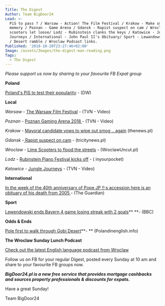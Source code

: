 ```yaml
---
Title: The Digest
Author: Team BigDoor24
Lead: >-
  PiS to pass ? / Warsaw - Action! The Film Festival / Krakow - Make smog a
  memory / Poznan - Game Arena / Gdansk - Rapist suspect on cam / Wroclaw- Lime
  scooters let loose/ Lodz - Rubinstein clanks the keys / Katowice - Jungle
  Journeys / International - John Paul II's Obituary/ Sport - Lewandowski sores
  / Desert ramble / Wroclaw Podcast links.
Published: '2018-10-20T23:27:46+02:00'
Image: /assets/Images/the-digest-man-reading.png
Tags:
  - The Digest
---
```

_Please support us now by sharing to your favourite FB Expat group_

<div class="sharethis-inline-share-buttons"></div>

**Poland**

[Poland's PiS to test their popularity](https://www.dw.com/en/polands-pis-nationalists-face-test-in-local-election-battles/a-45962091) - (DW)

**Local**

_Warsaw_ -  [The Warsaw Film Festival](https://www.tvn24.pl/tvn24-news-in-english,157,m/nearly-200-movies-from-60-countries-the-34th-warsaw-film-festival-is-on,876537.html) - (TVN - Video)

_Poznan_ -  [Poznan Gaming Arena 2018 ](https://www.tvn24.pl/tvn24-news-in-english,157,m/top-notch-games-and-computers-at-poznan-game-arena-2018,877421.html) - (TVN - Video)

_Krakow_ - [Mayoral candidate vows to wipe out smog .. again](http://thenews.pl/1/11/Artykul/387181,Mayoral-contender-vows-to-build-metro-wipe-out-smog-in-Poland%E2%80%99s-historic-Krakow) (thenews.pl)

_Gdansk_ -[ Rapist suspect on cam](https://tricitynews.pl/a-rapist-in-gdynia-new-developments-surveillance-footage-in-the-article/) - (tricitynews.pl)

_Wroclaw_ - [Lime Scooters to flood the streets](http://wroclawuncut.com/2018/10/17/lime-electric-scooter-wroclaw/) - (WroclawUncut.pl)

_Lodz_ -   [Rubinstein Piano Festival kicks off](https://www.inyourpocket.com/lodz/rubinstein-piano-festival_11111e) - ( inyourpocket)

_Katowice_ -  [Jungle Journeys](https://www.tvn24.pl/tvn24-news-in-english,157,m/green-tram-in-katowice-allows-passengers-to-travel-in-forest-like-atmosphere,877494.html) - (TVN - Video)

**International**

[In the week of the 40th anniversary of Pope JP !!;s accession here is an obituary of his death from 2005 ](https://www.theguardian.com/world/2005/apr/02/guardianobituaries.catholicism)- (The Guardian) 

**Sport**

[Lewendowski ends Bayern 4 game losing streak with 2 goals](https://www.bbc.com/sport/football/45915902)** **- (BBC)

**Odds & Ends**

[Pole first to walk through Gobi Desert](https://polandinenglish.info/39484418/pole-first-to-walk-through-asian-desert)**\- ** (Polandinenglish.info)

**The Wroclaw Sunday Lunch Podcast**

[Check out the latest English language podcast from Wroclaw](https://www.facebook.com/Sunday-Lunch-202571010092872/)

Follow us on FB for your regular Digest, posted every Sunday at 10 am and share to your favourite FB groups now.

_**BigDoor24.pl is a new free service that provides mortgage cashbacks and sources property professionals & discounts for expats.**_

Have a great Sunday!

Team BigDoor24
